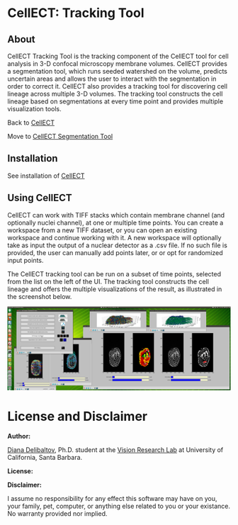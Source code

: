 CellECT: Tracking Tool
==========================

About
-----

CellECT Tracking Tool is the tracking component of the CellECT tool for cell analysis in 3-D confocal microscopy membrane volumes. CellECT provides a segmentation tool, which runs seeded watershed on the volume, predicts uncertain areas and allows the user to interact with the segmentation in order to correct it. CellECT also provides a tracking tool for discovering cell lineage across multiple 3-D volumes. The tracking tool constructs the cell lineage based on segmentations at every time point and provides multiple visualization tools.

Back to [CellECT](https://github.com/ddiana/CellECT#cellect-cell-evolution-capturing-tool)

Move to [CellECT Segmentation Tool](https://github.com/ddiana/CellECT/tree/master/CellECT/seg_tool#cellect-segmentation-tool)

Installation
------------

See installation of [CellECT](https://github.com/ddiana/CellECT)


Using CellECT
-------------

CellECT can work with TIFF stacks which contain membrane channel (and optionally nuclei channel), at one or multiple time points. You can create a workspace from a new TIFF dataset, or you can open an existing workspace and continue working with it. A new workspace will optionally take as input the output of a nuclear detector as a .csv file. If no such file is provided, the user can manually add points later, or or opt for randomized input points.

The CellECT tracking tool can be run on a subset of time points, selected from the list on the left of the UI. The tracking tool constructs the cell lineage and offers the multiple visualizations of the result, as illustrated in the screenshot below.

![CellECT Tracking Tool](CellECT/doc/md_figures/CellECT_tracker.png "CellECT Tracking Tool")



License and Disclaimer
======================

**Author:**

[Diana Delibaltov](http://ece.ucsb.edu/~diana), Ph.D. student at the [Vision Research Lab](http://vision.ece.ucsb.edu) at University of California, Santa Barbara.


**License:**



**Disclaimer:**

I assume no responsibility for any effect this software may have on you,
your family, pet, computer, or anything else related to you or your existance.
No warranty provided nor implied.

